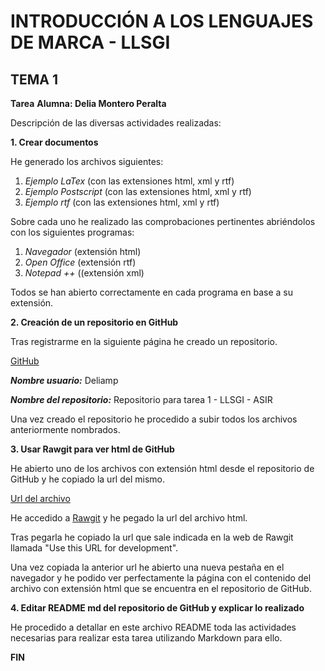 

# INTRODUCCIÓN A LOS LENGUAJES DE MARCA - LLSGI
## TEMA 1
**Tarea**
**Alumna: Delia Montero Peralta**

Descripción de las diversas actividades realizadas:

**1. Crear documentos**

He generado los archivos siguientes:

1. *Ejemplo LaTex* (con las extensiones html, xml y rtf)
2. *Ejemplo Postscript* (con las extensiones html, xml y rtf)
3. *Ejemplo rtf* (con las extensiones html, xml y rtf)

Sobre cada uno he realizado las comprobaciones pertinentes
abriéndolos con los siguientes programas:

1. *Navegador* (extensión html)
2. *Open Office* (extensión rtf)
3. *Notepad ++* ((extensión xml)

Todos se han abierto correctamente en cada programa en base 
a su extensión.

**2. Creación de un repositorio en GitHub**

Tras registrarme en la siguiente página he creado un repositorio.

[GitHub](https://github.com)

***Nombre usuario:*** Deliamp

***Nombre del repositorio:*** Repositorio para tarea 1 - LLSGI - ASIR

Una vez creado el repositorio he procedido a subir todos los archivos
anteriormente nombrados.

**3. Usar Rawgit para ver html de GitHub**

He abierto uno de los archivos con extensión html desde el repositorio
de GitHub y he copiado la url del mismo.

[Url del archivo](https://github.com/Deliamp/LLSGI-01/blob/master/Ejemplo%20LaTex.html)

He accedido a [Rawgit](https://rawgit.com) y he pegado la url del archivo html.

Tras pegarla he copiado la url que sale indicada en la web de Rawgit 
llamada "Use this URL for development".

Una vez copiada la anterior url he abierto una nueva pestaña en el navegador
y he podido ver perfectamente la página con el contenido del archivo
con extensión html que se encuentra en el repositorio de GitHub.

**4. Editar README md del repositorio de GitHub y explicar lo realizado**

He procedido a detallar en este archivo README toda las actividades necesarias para realizar
esta tarea utilizando Markdown para ello.

**FIN**

